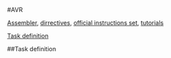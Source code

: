 #AVR 

[Assembler](http://dfe.karelia.ru/koi/posob/avrlab/avrasm-rus.htm), [dirrectives](http://www.avr-asm-tutorial.net/avr_en/beginner/DIREXP.html), 
[official instructions set](http://newit.gsu.by/resources/CPUs%5CAtmel%5CDescribe%5CDATABOOK%5CCHAP05.PDF),
[tutorials](http://www.avr-asm-tutorial.net/index.html)

[Task definition][task-def]


##Task definition

[task-def]: #task-definition

